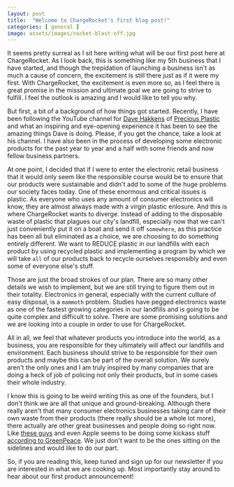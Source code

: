 ```yaml
---
layout: post
title:  "Welcome to ChargeRocket's first blog post!"
categories: [ general ]
image: assets/images/rocket-blast-off.jpg
---
```

It seems pretty surreal as I sit here writing what will be our first post here at ChargeRocket. As I look back, this is something like my 5th business that I have started, and though the trepidation of launching a business isn't as much a cause of concern, the excitement is still there just as if it were my first. With ChargeRocket, the excitement is even more so, as I feel there is great promise in the mission and ultimate goal we are going to strive to fulfill. I feel the outlook is amazing and I would like to tell you why.

But first, a bit of a background of how things got started. Recently, I have been following the YouTube channel for [Dave Hakkens][dave-hakkens] of [Precious Plastic][precious-plastic] and what an inspiring and eye-opening experience it has been to see the amazing things Dave is doing. Please, if you get the chance, take a look at his channel. I have also been in the process of developing some electronic products for the past year to year and a half with some friends and now fellow business partners. 

At one point, I decided that if I were to enter the electronic retail business that it would only seem like the responsible course would be to ensure that our products were sustainable and didn't add to some of the huge problems our society faces today. One of these enormous and critical issues is plastic. As everyone who uses any amount of consumer electronics will know, they are almost always made with a virgin plastic enlosure. And this is where ChargeRocket wants to diverge. Instead of adding to the disposable waste of plastic that plagues our city's landfill, especially now that we can't just conveniently put it on a boat and send it off `somewhere`, as this practice has been all but eliminated as a choice, we are choosing to do something entirely different. We want to REDUCE plastic in our landfills with each product by using recycled plastic and implementing a program by which we will take `all` of our products back to recycle ourselves responsibly and even some of everyone else's stuff.

Those are just the broad strokes of our plan. There are so many other details we wish to implement, but we are still trying to figure them out in their totality. Electronics in general, especially with the current culture of easy disposal, is a `mammoth` problem. Studies have pegged electronics waste as one of the fastest growing categories in our landfills and is going to be quite complex and difficult to solve. There are some promising solutions and we are looking into a couple in order to use for ChargeRocket.

All in all, we feel that whatever products you introduce into the world, as a business, you are responsible for they ultimately will affect our landfills and environment. Each business should strive to be responsible for their own products and maybe this can be part of the overall solution. We surely aren't the only ones and I am truly inspired by many companies that are doing a heck of job of policing not only their products, but in some cases their whole industry.

I know this is going to be weird writing this as one of the founders, but I don't think we are all that unique and ground-breaking. Although there really aren't that many consumer electronics businesses taking care of their own waste from their products (there really should be a whole lot more), there actually are other great businesses and people doing so right now. Like [these guys][fairphone] and even Apple seems to be doing some kickass stuff [according to GreenPeace][greenpeace-report]. We just don't want to be the ones sitting on the sidelines and would like to do our part.

So, if you are reading this, keep tuned and sign up for our newsletter if you are interested in what we are cooking up. Most importantly stay around to hear about our first product announcement!

[dave-hakkens]: https://davehakkens.nl/
[precious-plastic]: https://preciousplastic.com/
[fairphone]: https://www.fairphone.com/en/
[greenpeace-report]: https://www.greenpeace.org/usa/reports/greener-electronics-2017/
